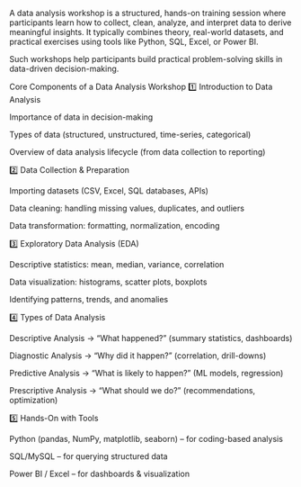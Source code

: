 A data analysis workshop is a structured, hands-on training session where participants learn how to collect, clean, analyze, and interpret data to derive meaningful insights. It typically combines theory, real-world datasets, and practical exercises using tools like Python, SQL, Excel, or Power BI.

Such workshops help participants build practical problem-solving skills in data-driven decision-making.

Core Components of a Data Analysis Workshop
1️⃣ Introduction to Data Analysis

Importance of data in decision-making

Types of data (structured, unstructured, time-series, categorical)

Overview of data analysis lifecycle (from data collection to reporting)

2️⃣ Data Collection & Preparation

Importing datasets (CSV, Excel, SQL databases, APIs)

Data cleaning: handling missing values, duplicates, and outliers

Data transformation: formatting, normalization, encoding

3️⃣ Exploratory Data Analysis (EDA)

Descriptive statistics: mean, median, variance, correlation

Data visualization: histograms, scatter plots, boxplots

Identifying patterns, trends, and anomalies

4️⃣ Types of Data Analysis

Descriptive Analysis → “What happened?” (summary statistics, dashboards)

Diagnostic Analysis → “Why did it happen?” (correlation, drill-downs)

Predictive Analysis → “What is likely to happen?” (ML models, regression)

Prescriptive Analysis → “What should we do?” (recommendations, optimization)

5️⃣ Hands-On with Tools

Python (pandas, NumPy, matplotlib, seaborn) – for coding-based analysis

SQL/MySQL – for querying structured data

Power BI / Excel – for dashboards & visualization
